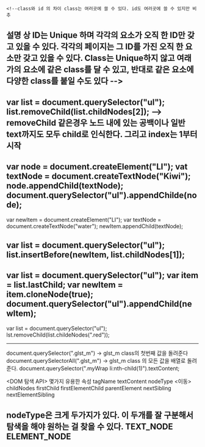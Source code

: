     <!--class와 id 의 차이 class는 여러곳에 쓸 수 있다. id도 여러곳에 쓸 수 있지만 비추
설명 상
ID는 Unique 하며 각각의 요소가 오직 한 ID만 갖고 있을 수 있다. 각각의 페이지는 그 ID를 가진 오직 한 요소만 갖고
있을 수 있다.
Class는 Unique하지 않고 여래가의 요소에 같은 class를 달 수 있고, 반대로 같은 요소에 다양한 class를 붙일 수도 있다
-->
    <!-- block element와 inline element / table tag는 진짜 표를 만들 때만 써라, 레이아웃 잡을 때는 쓰지 말아라-->
    <!-- 네비 ,검색창, 하단 나오는 순서대로-->
-----
var list = document.querySelector("ul");
list.removeChild(list.childNodes[2]);
--> removeChild 같은경우 노드 내에 있는 공백이나 일반 text까지도
모두 child로 인식한다. 그리고 index는 1부터 시작
-----
var node = document.createElement("LI");
vat textNode = document.createTextNode("Kiwi");
node.appendChild(textNode);
document.querySelector("ul").appendChilde(node);
----
var newItem = document.createElement("LI");
var textNode = document.createTextNode("water");
newItem.appendChild(textNode);

var list = document.querySelector("ul");
list.insertBefore(newItem, list.childNodes[1]);
----
var list = document.querySelector("ul");
var item = list.lastChild;
var newItem = item.cloneNode(true);
document.querySelector("ul").appendChild(newItem);
----
var list = document.querySelector("ul");
lst.removeChild(list.childeNodes(".red"));




---------------------------------------
document.querySelector(".glst_m") -> glst_m class의 첫번째 값을 돌려준다
document.querySelectorAll(".glst_m") -> glst_m class 의 모든 값을 배열로 돌려준다.
document.querySelector(".myWrap li:nth-child(1)").textContent;


<DOM 탐색 API>
몇가지 유용한 속성
tagName
textContent
nodeType
<이동>
childNodes
firstChild
firstElementChild
parentElement
nextSibling
nextElementSibling

nodeType은 크게 두가지가 있다.
이 두개를 잘 구분해서 탐색을 해야 원하는 걸 찾을 수 있다.
TEXT_NODE
ELEMENT_NODE
------------------------------------